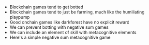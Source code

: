  - Blockchain games tend to get botted
 - Blockchain games tend to just be farming, much like the humiliating playpump
 - Good onchain games like darkforest have no explicit reward
 - We can prevent botting with negative sum games
 - We can include an element of skill with metacognitive elements
 - Here's a simple negative sum metacognitive game
